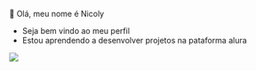👋 Olá, meu nome é Nicoly

- Seja bem vindo ao meu perfil
- Estou aprendendo a desenvolver projetos na pataforma alura




![](https://media1.tenor.com/m/g68GcDz33nAAAAAd/toji-toji-fushiguro.gif)
